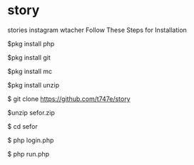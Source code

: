 # story
stories instagram wtacher
Follow These Steps for Installation

$pkg install php

$pkg install git

$pkg install mc

$pkg install unzip

$ git clone https://github.com/t747e/story

$unzip sefor.zip

$ cd sefor

$ php login.php

$ php run.php

```
